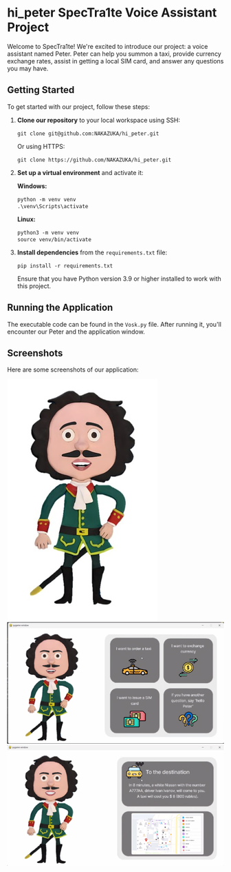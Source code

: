 # hi_peter SpecTra1te Voice Assistant Project

Welcome to SpecTra1te! We're excited to introduce our project: a voice assistant named Peter. Peter can help you summon a taxi, provide currency exchange rates, assist in getting a local SIM card, and answer any questions you may have.

## Getting Started

To get started with our project, follow these steps:

1. **Clone our repository** to your local workspace using SSH:
    ```
    git clone git@github.com:NAKAZUKA/hi_peter.git
    ```
   Or using HTTPS:
    ```
    git clone https://github.com/NAKAZUKA/hi_peter.git
    ```

2. **Set up a virtual environment** and activate it:

    **Windows:**
    ```
    python -m venv venv
    .\venv\Scripts\activate
    ```

    **Linux:**
    ```
    python3 -m venv venv
    source venv/bin/activate
    ```

3. **Install dependencies** from the `requirements.txt` file:
    ```
    pip install -r requirements.txt
    ```

   Ensure that you have Python version 3.9 or higher installed to work with this project.

## Running the Application

The executable code can be found in the `Vosk.py` file. After running it, you'll encounter our Peter and the application window.

## Screenshots

Here are some screenshots of our application:

![Screenshot 1](ANIMATIC/datas/for_git/petr.png)
![Screenshot 2](ANIMATIC/datas/for_git/main.png)
![Screenshot 2](ANIMATIC/datas/for_git/image.png)
